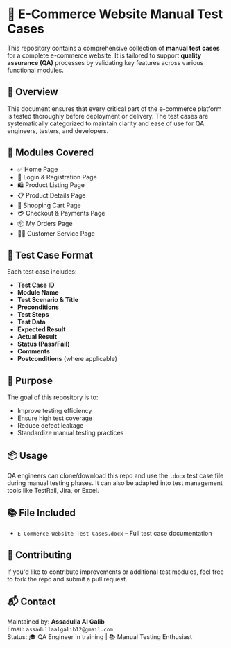 # 🛒 E-Commerce Website Manual Test Cases

This repository contains a comprehensive collection of **manual test cases** for a complete e-commerce website. It is tailored to support **quality assurance (QA)** processes by validating key features across various functional modules.

## 📄 Overview

This document ensures that every critical part of the e-commerce platform is tested thoroughly before deployment or delivery. The test cases are systematically categorized to maintain clarity and ease of use for QA engineers, testers, and developers.

## 📁 Modules Covered

- ✅ Home Page
- 🔐 Login & Registration Page
- 🛍️ Product Listing Page
- 📋 Product Details Page
- 🛒 Shopping Cart Page
- 💳 Checkout & Payments Page
- 📦 My Orders Page
- 🧑‍💼 Customer Service Page

## 🧪 Test Case Format

Each test case includes:

- **Test Case ID**
- **Module Name**
- **Test Scenario & Title**
- **Preconditions**
- **Test Steps**
- **Test Data**
- **Expected Result**
- **Actual Result**
- **Status (Pass/Fail)**
- **Comments**
- **Postconditions** (where applicable)

## 📝 Purpose

The goal of this repository is to:

- Improve testing efficiency
- Ensure high test coverage
- Reduce defect leakage
- Standardize manual testing practices

## 📦 Usage

QA engineers can clone/download this repo and use the `.docx` test case file during manual testing phases. It can also be adapted into test management tools like TestRail, Jira, or Excel.

## 📚 File Included

- `E-Commerce Website Test Cases.docx` – Full test case documentation

## 🤝 Contributing

If you'd like to contribute improvements or additional test modules, feel free to fork the repo and submit a pull request.

## 📬 Contact

Maintained by: **Assadulla Al Galib**  
Email: `assadullaalgalib12@gmail.com`  
Status: 🎓 QA Engineer in training | 📚 Manual Testing Enthusiast


